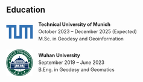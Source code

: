 ## Education

<div style="font-size: 0.9em; line-height: 1.5; margin-top: 1em;">

<!-- TUM -->
<div style="display: flex; align-items: center; margin-bottom: 1.5em;">
  <img src="./assets/images/tum.svg" alt="TUM Logo" width="70" style="margin-right: 15px;">
  <div>
    <strong>Technical University of Munich</strong><br>
    <span>October 2023 – December 2025 (Expected)</span><br>
    <span>M.Sc. in Geodesy and Geoinformation</span>
  </div>
</div>

<!-- WHU -->
<div style="display: flex; align-items: center; margin-bottom: 1.5em;">
  <img src="./assets/images/whu.png" alt="WHU Logo" width="70" style="margin-right: 15px;">
  <div>
    <strong>Wuhan University</strong><br>
    <span>September 2019 – June 2023</span><br>
    <span>B.Eng. in Geodesy and Geomatics</span>
  </div>
</div>

</div>
